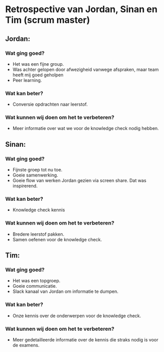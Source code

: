 
# Retrospective van Jordan, Sinan en Tim (scrum master)

## Jordan:

### Wat ging goed?

- Het was een fijne group.
- Was achter gelopen door afwezigheid vanwege afspraken, maar team heeft mij goed geholpen
- Peer learning.

### Wat kan beter?

- Conversie opdrachten naar leerstof.

### Wat kunnen wij doen om het te verbeteren?

- Meer informatie over wat we voor de knowledge check nodig hebben.

## Sinan:

### Wat ging goed?

- Fijnste groep tot nu toe.
- Goeie samenwerking.
- Goeie flow van werken Jordan gezien via screen share. Dat was inspirerend.

### Wat kan beter?

- Knowledge check kennis

### Wat kunnen wij doen om het te verbeteren?

- Bredere leerstof pakken.
- Samen oefenen voor de knowledge check.

## Tim:

### Wat ging goed?

- Het was een topgroep.
- Goeie communicatie.
- Slack kanaal van Jordan om informatie te dumpen.

### Wat kan beter?

- Onze kennis over de onderwerpen voor de knowledge check.

### Wat kunnen wij doen om het te verbeteren?

- Meer gedetailleerde informatie over de kennis die straks nodig is voor de examens.